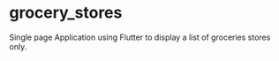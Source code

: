 # grocery_stores

Single page Application using Flutter to display a list of groceries stores only. 

